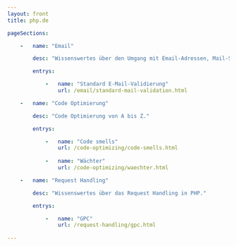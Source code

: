 ```yaml
---
layout: front
title: php.de

pageSections:

    -   name: "Email"

        desc: "Wissenswertes über den Umgang mit Email-Adressen, Mail-Servern, und Mailer-Klassen."

        entrys:

            -   name: "Standard E-Mail-Validierung"
                url: /email/standard-mail-validation.html

    -   name: "Code Optimierung"

        desc: "Code Optimierung von A bis Z."

        entrys:

            -   name: "Code smells"
                url: /code-optimizing/code-smells.html
                
            -   name: "Wächter"
                url: /code-optimizing/waechter.html

    -   name: "Request Handling"

        desc: "Wissenswertes über das Request Handling in PHP."

        entrys:

            -   name: "GPC"
                url: /request-handling/gpc.html
                
---
```

